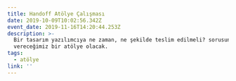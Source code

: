 ```yaml
---
title: Handoff Atölye Çalışması
date: 2019-10-09T10:02:56.342Z
event_date: 2019-11-16T14:20:44.253Z
description: >-
  Bir tasarım yazılımcıya ne zaman, ne şekilde teslim edilmeli? sorusuna cevap
  vereceğimiz bir atölye olacak.
tags:
  - atölye
link: ''
---
```


